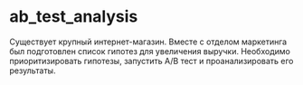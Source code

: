 # ab_test_analysis
Существует крупный интернет-магазин. Вместе с отделом маркетинга был подготовлен список гипотез для увеличения выручки.
Необходимо приоритизировать гипотезы, запустить A/B тест и проанализировать его результаты. 


